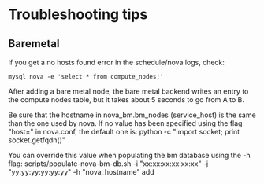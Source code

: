 Troubleshooting tips
====================

Baremetal
---------

If you get a no hosts found error in the schedule/nova logs, check:

    mysql nova -e 'select * from compute_nodes;'

After adding a bare metal node, the bare metal backend writes an entry to the
compute nodes table, but it takes about 5 seconds to go from A to B.


Be sure that the hostname in nova_bm.bm_nodes (service_host) is the same than
the one used by nova. If no value has been specified using the flag "host=" in 
nova.conf, the default one is:
    python -c "import socket; print socket.getfqdn()"

You can override this value when populating the bm database using the -h flag:
    scripts/populate-nova-bm-db.sh -i "xx:xx:xx:xx:xx:xx" -j "yy:yy:yy:yy:yy:yy" -h "nova_hostname" add
        